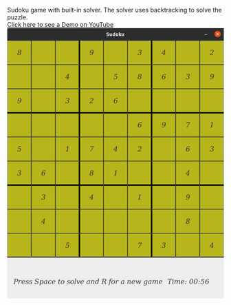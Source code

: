 Sudoku game with built-in solver. The solver uses backtracking to solve the puzzle. <br>
<a href = "https://youtu.be/MG3A5FyKgnk" target = _blank>Click here to see a Demo on YouTube</a>
<img src = "picture/demo.png">
